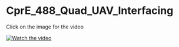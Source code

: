 # CprE_488_Quad_UAV_Interfacing


Click on the image for the video

[![Watch the video](https://img.youtube.com/vi/DFdUQj4XIdo/hqdefault.jpg)](https://www.youtube.com/watch?v=DFdUQj4XIdo)

